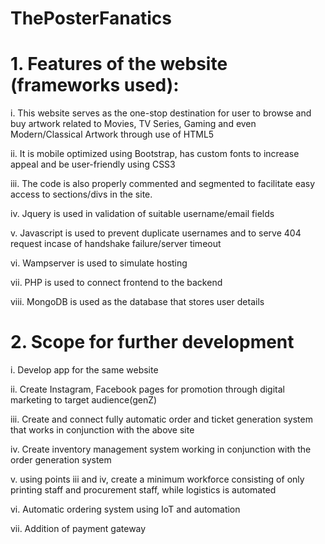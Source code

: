 # ThePosterFanatics

# **1.	Features of the website (frameworks used):**
i.	This website serves as the one-stop destination for user to browse and buy artwork related to Movies, TV Series, Gaming and even Modern/Classical Artwork through use of HTML5
 
ii.	It is mobile optimized using Bootstrap, has custom fonts to increase appeal and be user-friendly using CSS3

iii.	The code is also properly commented and segmented to facilitate easy access to sections/divs in the site.

iv.	Jquery is used in validation of suitable username/email fields 

v.	Javascript is used to prevent duplicate usernames and to serve 404 request incase of handshake failure/server timeout

vi.	Wampserver is used to simulate hosting

vii.	PHP is used to connect frontend to the backend

viii.	MongoDB is used as the database that stores user details 

# **2.	Scope for further development**

i.	Develop app for the same website

ii.	Create Instagram, Facebook pages for promotion through digital marketing to target audience(genZ)

iii.	Create and connect fully automatic order and ticket generation system that works in conjunction with the above site

iv.	Create inventory management system working in conjunction with the order generation system

v.	using points iii and iv, create a minimum workforce consisting of only printing staff and procurement staff, while logistics is automated

vi.	Automatic ordering system using IoT and automation

vii.	Addition of payment gateway

